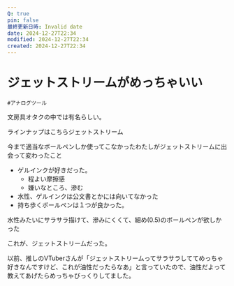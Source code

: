 ```yaml
---
Q: true
pin: false
最終更新日時: Invalid date
date: 2024-12-27T22:34
modified: 2024-12-27T22:34
created: 2024-12-27T22:34
---
```

# ジェットストリームがめっちゃいい

`#アナログツール`

文房具オタクの中では有名らしい。

ラインナップはこちらジェットストリーム

今まで適当なボールペンしか使ってこなかったわたしがジェットストリームに出会って変わったこと

- ゲルインクが好きだった。
    - 程よい摩擦感
    - 嫌いなところ、滲む
- 水性、ゲルインクは公文書とかには向いてなかった
- 持ち歩くボールペンは１つが良かった。

水性みたいにサラサラ描けて、滲みにくくて、細め(0.5)のボールペンが欲しかった

これが、ジェットストリームだった。

以前、推しのVTuberさんが「ジェットストリームってサラサラしててめっちゃ好きなんですけど、これが油性だったらなあ」と言っていたので、油性だよって教えてあげたらめっちゃびっくりしてました。